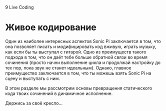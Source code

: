 9 Live Coding

# Живое кодирование

Один из наиболее интересных аспектов Sonic Pi заключается в том,
что она позволяет писать и модифицировать код вживую, играть музыку,
как если бы ты выступал с гитарой. Одно из преимуществ такого
подхода в том, что он даёт тебе больше обратной связи во время сочинения
(просто начни выполнение цикла и продолжай настройку до тех пор, пока звук
не станет идеальным). Однако, главное преимущество заключается в том,
что ты можешь взять Sonic Pi на сцену и выступать с ним.

В этом разделе мы рассмотрим основы превращения статического кода
твоих сочинений в динамичное исполнение.

Держись за своё кресло...
